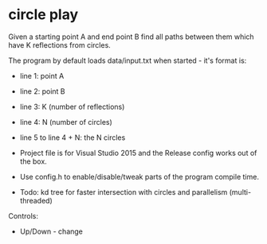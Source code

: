 circle play
=======

Given a starting point A and end point B find all paths between them which have K reflections from circles.




The program by default loads data/input.txt when started - it's format is:

- line 1: point A
- line 2: point B
- line 3: K (number of reflections)
- line 4: N (number of circles)
- line 5 to line 4 + N: the N circles

- Project file is for Visual Studio 2015 and the Release config works out of the box.
- Use config.h to enable/disable/tweak parts of the program compile time.
- Todo: kd tree for faster intersection with circles and parallelism (multi-threaded)

Controls:

- Up/Down - change

